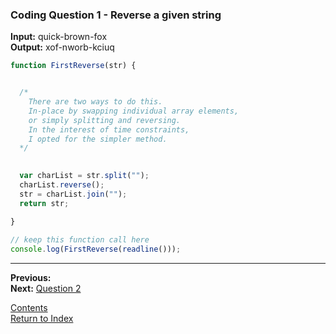### Coding Question 1 - Reverse a given string

**Input:** quick-brown-fox  
**Output:** xof-nworb-kciuq

```javascript
function FirstReverse(str) { 


  /*
    There are two ways to do this.
    In-place by swapping individual array elements,
    or simply splitting and reversing.
    In the interest of time constraints,
    I opted for the simpler method.
  */

  
  var charList = str.split("");
  charList.reverse();
  str = charList.join("");
  return str;

}
   
// keep this function call here 
console.log(FirstReverse(readline()));
```

---

**Previous:**  
**Next:** [Question 2](./2-capitalize_words.md)

[Contents](./readme.md)  
[Return to Index](../../readme.md)
